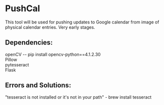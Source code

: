 # PushCal
This tool will be used for pushing updates to Google calendar from image of physical calendar entries. Very early stages. 
## Dependencies:
openCV -- pip install opencv-python==4.1.2.30\
Pillow\
pytesseract\
Flask
## Errors and Solutions:
"tesseract is not installed or it's not in your path" - brew install tesseract
